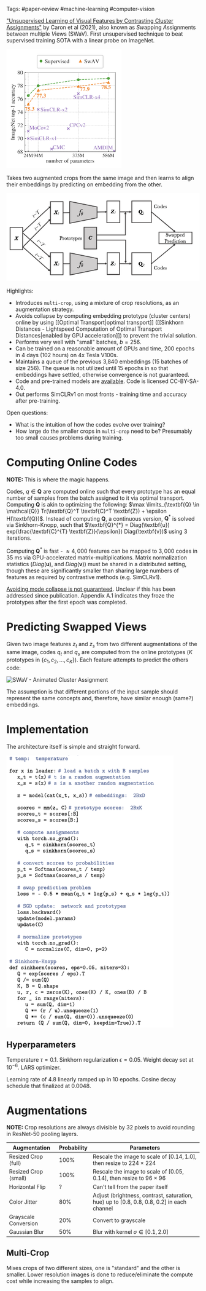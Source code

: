 Tags: #paper-review #machine-learning #computer-vision 

["Unsupervised Learning of Visual Features by Contrasting Cluster Assignments"](https://arxiv.org/abs/2006.09882v5) by Caron et al (2021), also known as *Sw*apping *A*ssignments between multiple *V*iews (SWaV).  First unsupervised technique to beat supervised training SOTA with a linear probe on ImageNet.

![SWaV Performance vs Parameters Plot](resources/swav-performance-vs-parameters-plot.png)

Takes two augmented crops from the same image and then learns to align their embeddings by predicting on embedding from the other.

![SWaV Architecture](resources/swav-architecture-diagram.png)

Highlights:
- Introduces `multi-crop`, using a mixture of crop resolutions, as an augmentation strategy.
- Avoids collapse by computing embedding prototype (cluster centers) online by using [[Optimal Transport|optimal transport]] ([[Sinkhorn Distances - Lightspeed Computation of Optimal Transport Distances|enabled by GPU acceleration]]) to prevent the trivial solution. 
- Performs very well with "small" batches, $b=256$.
- Can be trained on a reasonable amount of GPUs and time, 200 epochs in 4 days (102 hours) on 4x Tesla V100s.
- Maintains a queue of the previous 3,840 embeddings (15 batches of size 256).  The queue is not utilized until 15 epochs in so that embeddings have settled, otherwise convergence is not guaranteed.
- Code and pre-trained models are [available](https://github.com/facebookresearch/swav). Code is licensed CC-BY-SA-4.0.
- Out performs SimCLRv1 on most fronts - training time and accuracy after pre-training.

Open questions:
- What is the intuition of how the codes evolve over training?
- How large do the smaller crops in `multi-crop` need to be?  Presumably too small causes problems during training.

# Computing Online Codes
**NOTE:** This is where the magic happens.

Codes, $q \in \textbf{Q}$ are computed online such that every prototype has an equal number of samples from the batch assigned to it via optimal transport.  Computing $\textbf{Q}$ is akin to optimizing the following: $\max \limits_{\textbf{Q} \in \mathcal{Q}} Tr(\textbf{Q}^T \textbf{C}^T \textbf{Z}) + \epsilon H(\textbf{Q})$.  Instead of computing $\textbf{Q}$, a continuous version, $\textbf{Q}^{*}$ is solved via Sinkhorn-Knopp, such that $\textbf{Q}^{*} = Diag(\textbf{u}) exp(\frac{\textbf{C}^{T} \textbf{Z}}{\epsilon}) Diag(\textbf{v})$ using 3 iterations.

Computing $\textbf{Q}^{*}$ is fast - $\approx 4,000$ features can be mapped to $3,000$ codes in 35 ms via GPU-accelerated matrix-multiplications.  Matrix normalization statistics ($Diag(\textbf{u})$, and $Diag(\textbf{v})$) must be shared in a distributed setting, though these are significantly smaller than sharing large numbers of features as required by contrastive methods (e.g. SimCLRv1).

[Avoiding mode collapse is not guaranteed](https://github.com/facebookresearch/swav#the-loss-does-not-decrease-and-is-stuck-at-lnnmb_prototypes-8006-for-3000-prototypes). Unclear if this has been addressed since publication.  Appendix A.1 indicates they froze the prototypes after the first epoch was completed.

# Predicting Swapped Views
Given two image features $z_{t}$ and $z_{s}$ from two different augmentations of the same image, codes $q_{t}$ and $q_{s}$ are computed from the online prototypes ($K$ prototypes in $\{c_{1}, c_{2}, ..., c_{K}\}$).  Each feature attempts to predict the others code:

![SWaV - Animated Cluster Assignment](https://camo.githubusercontent.com/422d479e294553eceac31e1defa3ae5084d45cbaa035e5f1f8e9e5eec4bbc87e/68747470733a2f2f646c2e666261697075626c696366696c65732e636f6d2f64656570636c75737465722f616e696d617465642e676966)

The assumption is that different portions of the input sample should represent the same concepts and, therefore, have similar enough (same?) embeddings.  

# Implementation
The architecture itself is simple and straight forward.

![SWaV PyTorch Psuedo-code](resources/swav-algorithm-psuedocode.png)

## Hyperparameters
Temperature $\tau = 0.1$. Sinkhorn regularization $\epsilon = 0.05$. Weight decay set at $10^{-6}$.  LARS optimizer.

Learning rate of 4.8 linearly ramped up in 10 epochs.  Cosine decay schedule that finalized at 0.0048.

# Augmentations
**NOTE:** Crop resolutions are always divisible by 32 pixels to avoid rounding in ResNet-50 pooling layers.

| Augmentation | Probability | Parameters |
| --- | --- | --- |
| Resized Crop (full) | 100% | Rescale the image to scale of $[0.14, 1.0]$, then resize to 224 $\times$ 224 |
| Resized Crop (small) | 100% | Rescale the image to scale of $[0.05, 0.14]$, then resize to 96 $\times$ 96 |
| Horizontal Flip | ? | Can't tell from the paper itself |
| Color Jitter | 80% | Adjust (brightness, contrast, saturation, hue) up to [0.8, 0.8, 0.8, 0.2] in each channel |
| Grayscale Conversion | 20% | Convert to grayscale |
| Gaussian Blur | 50% | Blur with kernel $\sigma \in [0.1, 2.0]$ |

## Multi-Crop
Mixes crops of two different sizes, one is "standard" and the other is smaller.  Lower resolution images is done to reduce/eliminate the compute cost while increasing the samples to align.
